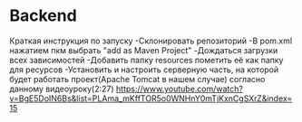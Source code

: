 # Backend

Краткая инструкция по запуску
-Склонировать репозиторий
-В pom.xml нажатием пкм выбрать "add as Maven Project"
-Дождаться загрузки всех зависимостей
-Добавить папку resources пометить её как папку для ресурсов
-Установить и настроить серверную часть, на которой будет работать проект(Apache Tomcat в нашем случае) согласно данному видеоуроку(2:27) https://www.youtube.com/watch?v=BgE5DoIN6Bs&list=PLAma_mKffTOR5o0WNHnY0mTjKxnCgSXrZ&index=15
